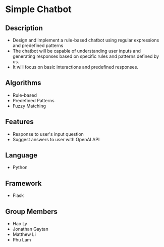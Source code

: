 
# Simple Chatbot


## Description
- Design and implement a rule-based chatbot using regular expressions and predefined patterns
- The chatbot will be capable of understanding user inputs and generating responses based on specific rules and patterns defined by us. 
- It will focus on basic interactions and predefined responses.

## Algorithms
* Rule-based
* Predefined Patterns
* Fuzzy Matching

## Features
* Response to user's input question
* Suggest answers to user with OpenAI API


## Language

* Python

## Framework
* Flask
## Group Members
* Hao Ly 
* Jonathan Gaytan
* Matthew Li
* Phu Lam
